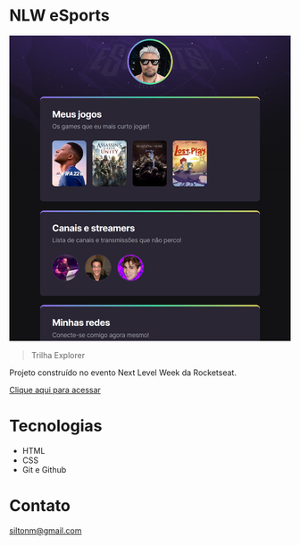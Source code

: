 # NLW eSports

![preview](./.github/preview.png)

> Trilha Explorer

Projeto construído no evento Next Level Week da Rocketseat.

[Clique aqui para acessar](https://siltonmacedo.github.io/Rocketseat/)

# Tecnologias

- HTML
- CSS
- Git e Github

# Contato

siltonm@gmail.com
